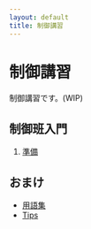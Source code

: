 ```yaml
---
layout: default
title: 制御講習
---
```


制御講習
========

制御講習です。(WIP)

## 制御班入門
1. [準備](prepare)

## おまけ
- [用語集](words)
- [Tips](tips)
